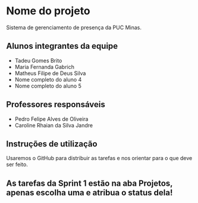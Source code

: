 # Nome do projeto

Sistema de gerenciamento de presença da PUC Minas.

## Alunos integrantes da equipe

* Tadeu Gomes Brito
* Maria Fernanda Gabrich
* Matheus Filipe de Deus Silva
* Nome completo do aluno 4
* Nome completo do aluno 5

## Professores responsáveis

* Pedro Felipe Alves de Oliveira
* Caroline Rhaian da Silva Jandre

## Instruções de utilização

Usaremos o GitHub para distribuir as tarefas e nos orientar para o que deve ser feito.

## As tarefas da Sprint 1 estão na aba Projetos, apenas escolha uma e atribua o status dela!
